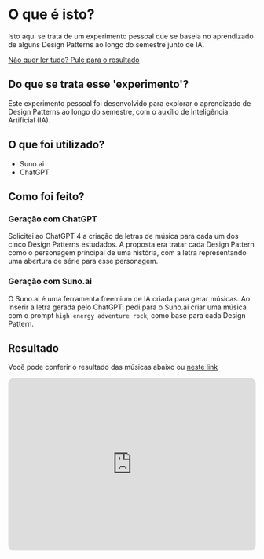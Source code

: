 # O que é isto?
Isto aqui se trata de um experimento pessoal que se baseia no aprendizado de alguns Design Patterns ao longo do semestre junto de IA.

[Não quer ler tudo? Pule para o resultado](#resultado)

## Do que se trata esse 'experimento'?
Este experimento pessoal foi desenvolvido para explorar o aprendizado de Design Patterns ao longo do semestre, com o auxílio de Inteligência Artificial (IA).

## O que foi utilizado?
- Suno.ai
- ChatGPT

## Como foi feito?
### Geração com ChatGPT
Solicitei ao ChatGPT 4 a criação de letras de música para cada um dos cinco Design Patterns estudados. A proposta era tratar cada Design Pattern como o personagem principal de uma história, com a letra representando uma abertura de série para esse personagem.

### Geração com Suno.ai
O Suno.ai é uma ferramenta freemium de IA criada para gerar músicas. Ao inserir a letra gerada pelo ChatGPT, pedi para o Suno.ai criar uma música com o prompt `high energy adventure rock`, como base para cada Design Pattern.

## Resultado
Você pode conferir o resultado das músicas abaixo ou [neste link](https://open.spotify.com/intl-pt/artist/5TFpzeCBDLmxHTEFgPyvpz?si=48SAgYf5RXamsZ53RV62BQ)


<iframe style="border-radius:12px" src="https://open.spotify.com/embed/artist/5TFpzeCBDLmxHTEFgPyvpz?utm_source=generator" width="100%" height="352" frameBorder="0" allowfullscreen="" allow="autoplay; clipboard-write; encrypted-media; fullscreen; picture-in-picture" loading="lazy"></iframe>

